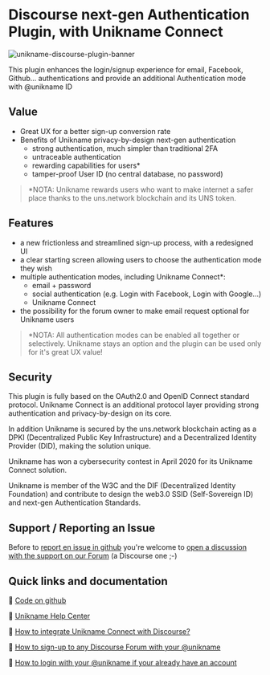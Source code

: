# Discourse next-gen Authentication Plugin, with Unikname Connect

![unikname-discourse-plugin-banner](unikname-discourse-plugin-banner.png)

This plugin enhances the login/signup experience for email, Facebook, Github... authentications and provide an additional Authentication mode with @unikname ID

## Value

* Great UX for a better sign-up conversion rate
* Benefits of Unikname privacy-by-design next-gen authentication
    - strong authentication, much simpler than traditional 2FA
    - untraceable authentication
    - rewarding capabilities for users*
    - tamper-proof User ID (no central database, no password)

> *NOTA: Unikname rewards users who want to make internet a safer place thanks to the uns.network blockchain and its UNS token.

## Features

* a new frictionless and streamlined sign-up process, with a redesigned UI
* a clear starting screen allowing users to choose the authentication mode they wish
* multiple authentication modes, including Unikname Connect*:
    * email + password
    * social authentication (e.g. Login with Facebook, Login with Google…)
    * Unikname Connect 
* the possibility for the forum owner to make email request optional for Unikname users

> *NOTA: All authentication modes can be enabled all together or selectively. Unikname stays an option and the plugin can be used only for it's great UX value!

## Security

This plugin is fully based on the OAuth2.0 and OpenID Connect standard protocol. Unikname Connect is an additional protocol layer providing strong authentication and privacy-by-design on its core. 

In addition Unikname is secured by the uns.network blockchain acting as a DPKI (Decentralized Public Key Infrastructure) and a Decentralized Identity Provider (DID), making the solution unique.

Unikname has won a cybersecurity contest in April 2020 for its Unikname Connect solution.

Unikname is member of the W3C and the DIF (Decentralized Identity Foundation) and contribute to design the web3.0 SSID (Self-Sovereign ID) and next-gen Authentication Standards.

## Support / Reporting an Issue

Before to [report en issue in github](./issues) you're welcome to [open a discussion with the support on our Forum](https://forum.unikname.com/c/support/15) (a Discourse one ;-) 

## Quick links and documentation

:link: [Code on github](https://github.com/unik-name/discourse-unikname-connect-authentication-plugin)

:link: [Unikname Help Center](https://docs.unikname.com/)

:link: [How to integrate Unikname Connect with Discourse?](https://docs.unikname.com/3-unikname-connect/integration-technology/discourse/)

:link: [How to sign-up to any Discourse Forum with your @unikname](https://forum.unikname.com/t/how-to-sign-up-to-any-discourse-forum-with-your-unikname/566)

:link: [How to login with your @unikname if your already have an account](https://forum.unikname.com/t/how-to-login-with-your-unikname-if-your-already-have-an-account/562)

